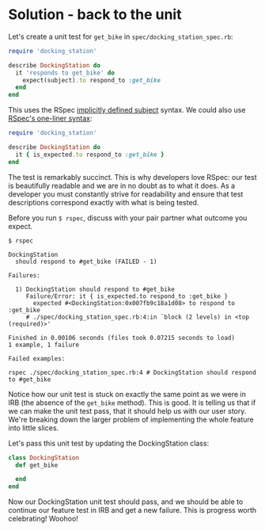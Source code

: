 # Solution - back to the unit

Let's create a unit test for `get_bike` in `spec/docking_station_spec.rb`:

```ruby
require 'docking_station'

describe DockingStation do
  it 'responds to get_bike' do
    expect(subject).to respond_to :get_bike
  end
end
```

This uses the RSpec [implicitly defined subject](http://www.relishapp.com/rspec/rspec-core/v/3-2/docs/subject/implicitly-defined-subject) syntax. We could also use [RSpec's one-liner syntax](https://www.relishapp.com/rspec/rspec-core/v/3-2/docs/subject/one-liner-syntax):

```ruby
require 'docking_station'

describe DockingStation do
  it { is_expected.to respond_to :get_bike }
end
```

The test is remarkably succinct.  This is why developers love RSpec: our test is beautifully readable and we are in no doubt as to what it does. As a developer you must constantly strive for readability and ensure that test descriptions correspond exactly with what is being tested.

Before you run `$ rspec`, discuss with your pair partner what outcome you expect.


```
$ rspec

DockingStation
  should respond to #get_bike (FAILED - 1)

Failures:

  1) DockingStation should respond to #get_bike
     Failure/Error: it { is_expected.to respond_to :get_bike }
       expected #<DockingStation:0x007fb9c18a1d08> to respond to :get_bike
     # ./spec/docking_station_spec.rb:4:in `block (2 levels) in <top (required)>'

Finished in 0.00106 seconds (files took 0.07215 seconds to load)
1 example, 1 failure

Failed examples:

rspec ./spec/docking_station_spec.rb:4 # DockingStation should respond to #get_bike
```

Notice how our unit test is stuck on exactly the same point as we were in IRB (the absence of the `get_bike` method). This is good.  It is telling us that if we can make the unit test pass, that it should help us with our user story.  We\'re breaking down the larger problem of implementing the whole feature into little slices.

Let\'s pass this unit test by updating the DockingStation class:

```ruby
class DockingStation
  def get_bike

  end
end
```

Now our DockingStation unit test should pass, and we should be able to continue our feature test in IRB and get a new failure.  This is progress worth celebrating!  Woohoo!